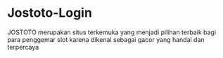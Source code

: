 # Jostoto-Login
JOSTOTO merupakan situs terkemuka yang menjadi pilihan terbaik bagi para penggemar slot karena dikenal sebagai gacor yang handal dan terpercaya
